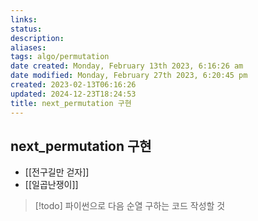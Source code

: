 ```yaml
---
links:
status:
description:
aliases: 
tags: algo/permutation
date created: Monday, February 13th 2023, 6:16:26 am
date modified: Monday, February 27th 2023, 6:20:45 pm
created: 2023-02-13T06:16:26
updated: 2024-12-23T18:24:53
title: next_permutation 구현
---
```


## next_permutation 구현

- [[전구길만 걷자]]
- [[일곱난쟁이]]

> [!todo] 파이썬으로 다음 순열 구하는 코드 작성할 것
